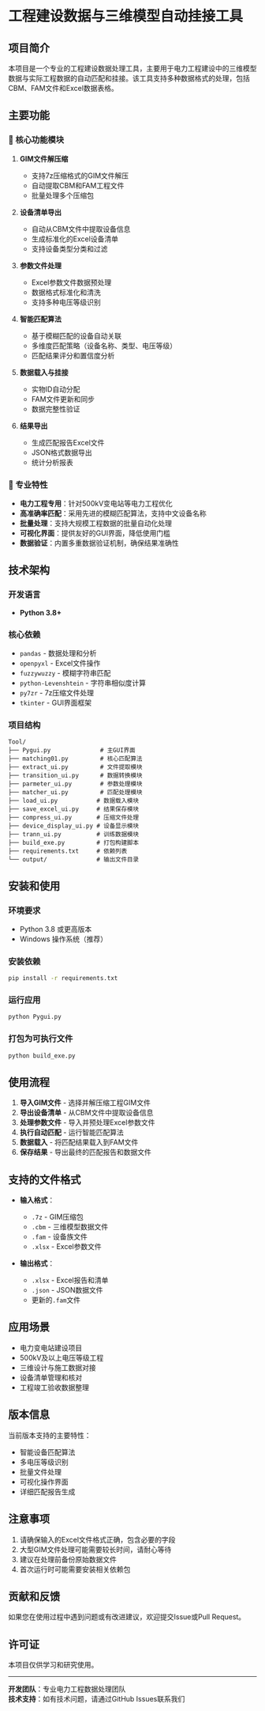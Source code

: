 # 工程建设数据与三维模型自动挂接工具

## 项目简介

本项目是一个专业的工程建设数据处理工具，主要用于电力工程建设中的三维模型数据与实际工程数据的自动匹配和挂接。该工具支持多种数据格式的处理，包括CBM、FAM文件和Excel数据表格。

## 主要功能

### 🔧 核心功能模块

1. **GIM文件解压缩**
   - 支持7z压缩格式的GIM文件解压
   - 自动提取CBM和FAM工程文件
   - 批量处理多个压缩包

2. **设备清单导出**
   - 自动从CBM文件中提取设备信息
   - 生成标准化的Excel设备清单
   - 支持设备类型分类和过滤

3. **参数文件处理**
   - Excel参数文件数据预处理
   - 数据格式标准化和清洗
   - 支持多种电压等级识别

4. **智能匹配算法**
   - 基于模糊匹配的设备自动关联
   - 多维度匹配策略（设备名称、类型、电压等级）
   - 匹配结果评分和置信度分析

5. **数据载入与挂接**
   - 实物ID自动分配
   - FAM文件更新和同步
   - 数据完整性验证

6. **结果导出**
   - 生成匹配报告Excel文件
   - JSON格式数据导出
   - 统计分析报表

### 🎯 专业特性

- **电力工程专用**：针对500kV变电站等电力工程优化
- **高准确率匹配**：采用先进的模糊匹配算法，支持中文设备名称
- **批量处理**：支持大规模工程数据的批量自动化处理
- **可视化界面**：提供友好的GUI界面，降低使用门槛
- **数据验证**：内置多重数据验证机制，确保结果准确性

## 技术架构

### 开发语言
- **Python 3.8+**

### 核心依赖
- `pandas` - 数据处理和分析
- `openpyxl` - Excel文件操作
- `fuzzywuzzy` - 模糊字符串匹配
- `python-Levenshtein` - 字符串相似度计算
- `py7zr` - 7z压缩文件处理
- `tkinter` - GUI界面框架

### 项目结构
```
Tool/
├── Pygui.py              # 主GUI界面
├── matching01.py         # 核心匹配算法
├── extract_ui.py         # 文件提取模块
├── transition_ui.py      # 数据转换模块
├── parmeter_ui.py        # 参数处理模块
├── matcher_ui.py         # 匹配处理模块
├── load_ui.py           # 数据载入模块
├── save_excel_ui.py     # 结果保存模块
├── compress_ui.py       # 压缩文件处理
├── device_display_ui.py # 设备显示模块
├── trann_ui.py          # 训练数据模块
├── build_exe.py         # 打包构建脚本
├── requirements.txt     # 依赖列表
└── output/              # 输出文件目录
```

## 安装和使用

### 环境要求
- Python 3.8 或更高版本
- Windows 操作系统（推荐）

### 安装依赖
```bash
pip install -r requirements.txt
```

### 运行应用
```bash
python Pygui.py
```

### 打包为可执行文件
```bash
python build_exe.py
```

## 使用流程

1. **导入GIM文件** - 选择并解压缩工程GIM文件
2. **导出设备清单** - 从CBM文件中提取设备信息
3. **处理参数文件** - 导入并预处理Excel参数文件
4. **执行自动匹配** - 运行智能匹配算法
5. **数据载入** - 将匹配结果载入到FAM文件
6. **保存结果** - 导出最终的匹配报告和数据文件

## 支持的文件格式

- **输入格式**：
  - `.7z` - GIM压缩包
  - `.cbm` - 三维模型数据文件
  - `.fam` - 设备族文件
  - `.xlsx` - Excel参数文件

- **输出格式**：
  - `.xlsx` - Excel报告和清单
  - `.json` - JSON数据文件
  - 更新的`.fam`文件

## 应用场景

- 电力变电站建设项目
- 500kV及以上电压等级工程
- 三维设计与施工数据对接
- 设备清单管理和核对
- 工程竣工验收数据整理

## 版本信息

当前版本支持的主要特性：
- 智能设备匹配算法
- 多电压等级识别
- 批量文件处理
- 可视化操作界面
- 详细匹配报告生成

## 注意事项

1. 请确保输入的Excel文件格式正确，包含必要的字段
2. 大型GIM文件处理可能需要较长时间，请耐心等待
3. 建议在处理前备份原始数据文件
4. 首次运行时可能需要安装相关依赖包

## 贡献和反馈

如果您在使用过程中遇到问题或有改进建议，欢迎提交Issue或Pull Request。

## 许可证

本项目仅供学习和研究使用。

---

**开发团队**：专业电力工程数据处理团队  
**技术支持**：如有技术问题，请通过GitHub Issues联系我们